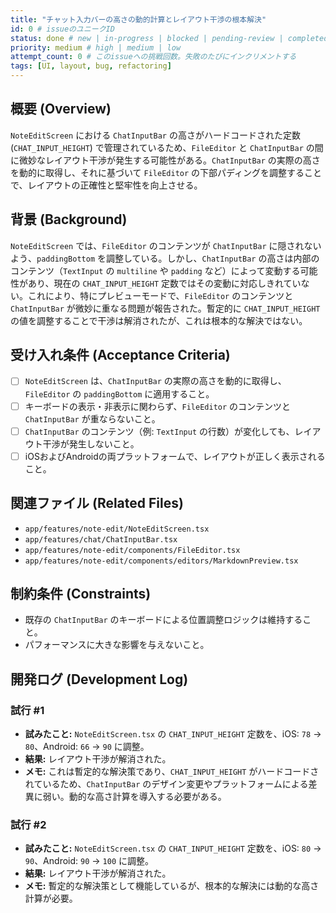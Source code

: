 ```yaml
---
title: "チャット入力バーの高さの動的計算とレイアウト干渉の根本解決"
id: 0 # issueのユニークID
status: done # new | in-progress | blocked | pending-review | completed
priority: medium # high | medium | low
attempt_count: 0 # このissueへの挑戦回数。失敗のたびにインクリメントする
tags: [UI, layout, bug, refactoring]
---
```


## 概要 (Overview)

`NoteEditScreen` における `ChatInputBar` の高さがハードコードされた定数 (`CHAT_INPUT_HEIGHT`) で管理されているため、`FileEditor` と `ChatInputBar` の間に微妙なレイアウト干渉が発生する可能性がある。`ChatInputBar` の実際の高さを動的に取得し、それに基づいて `FileEditor` の下部パディングを調整することで、レイアウトの正確性と堅牢性を向上させる。

## 背景 (Background)

`NoteEditScreen` では、`FileEditor` のコンテンツが `ChatInputBar` に隠されないよう、`paddingBottom` を調整している。しかし、`ChatInputBar` の高さは内部のコンテンツ（`TextInput` の `multiline` や `padding` など）によって変動する可能性があり、現在の `CHAT_INPUT_HEIGHT` 定数ではその変動に対応しきれていない。これにより、特にプレビューモードで、`FileEditor` のコンテンツと `ChatInputBar` が微妙に重なる問題が報告された。暫定的に `CHAT_INPUT_HEIGHT` の値を調整することで干渉は解消されたが、これは根本的な解決ではない。

## 受け入れ条件 (Acceptance Criteria)

- [ ] `NoteEditScreen` は、`ChatInputBar` の実際の高さを動的に取得し、`FileEditor` の `paddingBottom` に適用すること。
- [ ] キーボードの表示・非表示に関わらず、`FileEditor` のコンテンツと `ChatInputBar` が重ならないこと。
- [ ] `ChatInputBar` のコンテンツ（例: `TextInput` の行数）が変化しても、レイアウト干渉が発生しないこと。
- [ ] iOSおよびAndroidの両プラットフォームで、レイアウトが正しく表示されること。

## 関連ファイル (Related Files)

- `app/features/note-edit/NoteEditScreen.tsx`
- `app/features/chat/ChatInputBar.tsx`
- `app/features/note-edit/components/FileEditor.tsx`
- `app/features/note-edit/components/editors/MarkdownPreview.tsx`

## 制約条件 (Constraints)

- 既存の `ChatInputBar` のキーボードによる位置調整ロジックは維持すること。
- パフォーマンスに大きな影響を与えないこと。

## 開発ログ (Development Log)

### 試行 #1

- **試みたこと:** `NoteEditScreen.tsx` の `CHAT_INPUT_HEIGHT` 定数を、iOS: `78` -> `80`、Android: `66` -> `90` に調整。
- **結果:** レイアウト干渉が解消された。
- **メモ:** これは暫定的な解決策であり、`CHAT_INPUT_HEIGHT` がハードコードされているため、`ChatInputBar` のデザイン変更やプラットフォームによる差異に弱い。動的な高さ計算を導入する必要がある。

### 試行 #2

- **試みたこと:** `NoteEditScreen.tsx` の `CHAT_INPUT_HEIGHT` 定数を、iOS: `80` -> `90`、Android: `90` -> `100` に調整。
- **結果:** レイアウト干渉が解消された。
- **メモ:** 暫定的な解決策として機能しているが、根本的な解決には動的な高さ計算が必要。
